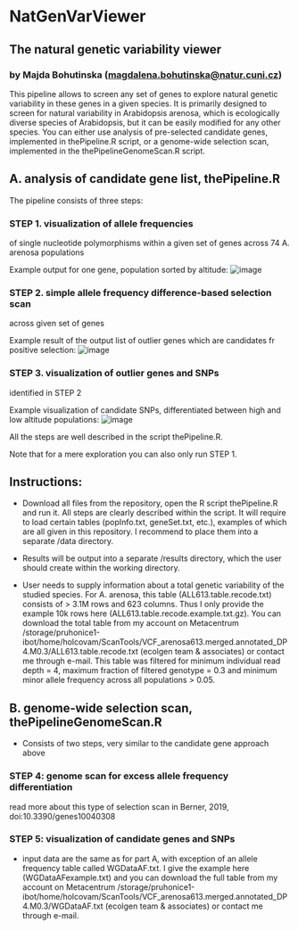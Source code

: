 # NatGenVarViewer
## The natural genetic variability viewer
### by Majda Bohutinska (magdalena.bohutinska@natur.cuni.cz)

This pipeline allows to screen any set of genes to explore natural genetic variability in these genes in a given species. It is primarily designed to screen for natural variability in Arabidopsis arenosa, which is ecologically diverse species of Arabidopsis, but it can be easily modified for any other species. You can either use analysis of pre-selected candidate genes, implemented in thePipeline.R script, or a genome-wide selection scan, implemented in the thePipelineGenomeScan.R script. 

## A. analysis of candidate gene list, thePipeline.R
The pipeline consists of three steps:

### STEP 1. visualization of allele frequencies 
of single nucleotide polymorphisms within a given set of genes across 74 A. arenosa populations

Example output for one gene, population sorted by altitude:
![image](https://user-images.githubusercontent.com/40301863/218489804-db5cb2c6-98d6-434c-8e0d-d094d848f902.png)



### STEP 2. simple allele frequency difference-based selection scan 
across given set of genes

Example result of the output list of outlier genes which are candidates fr positive selection:
![image](https://user-images.githubusercontent.com/40301863/218490352-2783be8c-352c-4f10-b62a-f4dd5b2f690e.png)


### STEP 3. visualization of outlier genes and SNPs 
identified in STEP 2

Example visualization of candidate SNPs, differentiated between high and low altitude populations: 
![image](https://user-images.githubusercontent.com/40301863/218491704-d6843f0b-19da-4a3a-af98-7bce0476ccd5.png)




All the steps are well described in the script thePipeline.R.

Note that for a mere exploration you can also only run STEP 1.


## Instructions: 

- Download all files from the repository, open the R script thePipeline.R and run it. All steps are clearly described within the script. It will require to load certain tables (popInfo.txt, geneSet.txt, etc.), examples of which are all given in this repository. I recommend to place them into a separate /data directory. 

- Results will be output into a separate /results directory, which the user should create within the working directory.

- User needs to supply information about a total genetic variability of the studied species. For A. arenosa, this table (ALL613.table.recode.txt) consists of > 3.1M rows and 623 columns. Thus I only provide the example 10k rows here (ALL613.table.recode.example.txt.gz). You can download the total table from my account on Metacentrum /storage/pruhonice1-ibot/home/holcovam/ScanTools/VCF_arenosa613.merged.annotated_DP4.M0.3/ALL613.table.recode.txt (ecolgen team & associates) or contact me through e-mail. This table was filtered for minimum individual read depth = 4, maximum fraction of filtered genotype = 0.3 and minimum minor allele frequency across all populations > 0.05.



## B. genome-wide selection scan, thePipelineGenomeScan.R

- Consists of two steps, very similar to the candidate gene approach above

### STEP 4: genome scan for excess allele frequency differentiation

read more about this type of selection scan in Berner, 2019, doi:10.3390/genes10040308

### STEP 5: visualization of candidate genes and SNPs

- input data are the same as for part A, with exception of an allele frequency table called WGDataAF.txt. I give the example here (WGDataAFexample.txt) and you can download the full table from my account on Metacentrum /storage/pruhonice1-ibot/home/holcovam/ScanTools/VCF_arenosa613.merged.annotated_DP4.M0.3/WGDataAF.txt (ecolgen team & associates) or contact me through e-mail.





